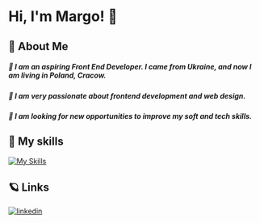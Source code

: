 # Hi, I'm Margo! 🚀

## 🌷 About Me

##### 🌠 I am an aspiring Front End Developer. I came from Ukraine, and now I am living in Poland, Cracow. 
##### 🌠 I am very passionate about frontend development and web design.
##### 🌠 I am looking for new opportunities to improve my soft and tech skills.


## 💫 My skills

[![My Skills](https://skills.thijs.gg/icons?i=html,css,js,nodejs,react,tailwind,ts,nextjs,mongodb,php,figma&theme=light)](https://skills.thijs.gg)


## 🪐 Links

[![linkedin](https://img.shields.io/badge/linkedin-0A66C2?style=for-the-badge&logo=linkedin&logoColor=white)](https://www.linkedin.com/in/marharyta-lesniak/)
